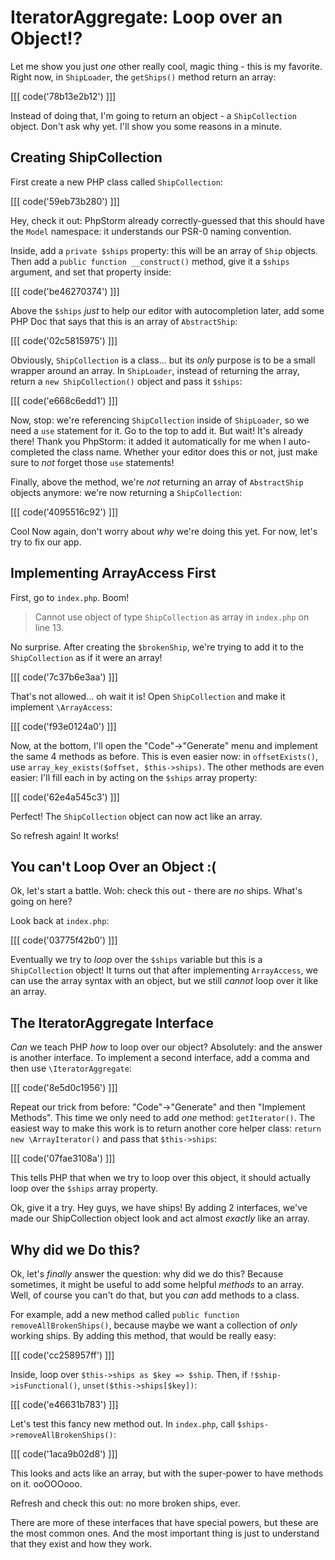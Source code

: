 # IteratorAggregate: Loop over an Object!?

Let me show you just *one* other really cool, magic thing - this is my favorite.
Right now, in `ShipLoader`, the `getShips()` method return an array:

[[[ code('78b13e2b12') ]]]

Instead of doing that, I'm going to return an object - a `ShipCollection` object.
Don't ask why yet. I'll show you some reasons in a minute.

## Creating ShipCollection

First create a new PHP class called `ShipCollection`:

[[[ code('59eb73b280') ]]]

Hey, check it out: PhpStorm already correctly-guessed that this should have
the `Model` namespace: it understands our PSR-0 naming convention.

Inside, add a `private $ships` property: this will be an array of `Ship` objects.
Then add a `public function __construct()` method, give it a `$ships` argument, and
set that property inside:

[[[ code('be46270374') ]]]

Above the `$ships` *just* to help our editor with autocompletion later, add some
PHP Doc that says that this is an array of `AbstractShip`:

[[[ code('02c5815975') ]]]

Obviously, `ShipCollection` is a class... but its *only* purpose is to be a small
wrapper around an array. In `ShipLoader`, instead of returning the array, return
a `new ShipCollection()` object and pass it `$ships`:

[[[ code('e668c6edd1') ]]]

Now, stop: we're referencing `ShipCollection` inside of `ShipLoader`, so we need
a `use` statement for it. Go to the top to add it. But wait! It's already there!
Thank you PhpStorm: it added it automatically for me when I auto-completed the class
name. Whether your editor does this or not, just make sure to *not* forget those
`use` statements!

Finally, above the method, we're *not* returning an array of `AbstractShip` objects
anymore: we're now returning a `ShipCollection`:

[[[ code('4095516c92') ]]]

Cool Now again, don't worry about *why* we're doing this yet. For now, let's try
to fix our app.

## Implementing ArrayAccess First

First, go to `index.php`. Boom!

> Cannot use object of type `ShipCollection` as array in `index.php` on line 13.

No surprise. After creating the `$brokenShip`, we're trying to add it to the `ShipCollection`
as if it were an array!

[[[ code('7c37b6e3aa') ]]]

That's not allowed... oh wait it is! Open `ShipCollection` and make it implement `\ArrayAccess`:

[[[ code('f93e0124a0') ]]]

Now, at the bottom, I'll open the "Code"->"Generate" menu and implement the same 4 methods
as before. This is even easier now: in `offsetExists()`, use
`array_key_exists($offset, $this->ships)`. The other methods are even easier: I'll
fill each in by acting on the `$ships` array property:

[[[ code('62e4a545c3') ]]]

Perfect! The `ShipCollection` object can now act like an array.

So refresh again! It works!

## You can't Loop Over an Object :(

Ok, let's start a battle. Woh: check this out - there are *no* ships. What's going
on here?

Look back at `index.php`:

[[[ code('03775f42b0') ]]]

Eventually we try to *loop* over the `$ships` variable but this is a `ShipCollection` object!
It turns out that after implementing `ArrayAccess`, we can use the array syntax with an object,
but we still *cannot* loop over it like an array.

## The IteratorAggregate Interface

*Can* we teach PHP *how* to loop over our object? Absolutely: and the answer is
another interface. To implement a second interface, add a comma and then use
`\IteratorAggregate`:

[[[ code('8e5d0c1956') ]]]

Repeat our trick from before: "Code"->"Generate" and then "Implement Methods". This time
we only need to add *one* method: `getIterator()`. The easiest way to make this work
is to return another core helper class: `return new \ArrayIterator()` and pass that
`$this->ships`:

[[[ code('07fae3108a') ]]]

This tells PHP that when we try to loop over this object, it should actually loop
over the `$ships` array property.

Ok, give it a try. Hey guys, we have ships! By adding 2 interfaces, we've made our
ShipCollection object look and act almost *exactly* like an array.

## Why did we Do this?

Ok, let's *finally* answer the question: why did we do this? Because sometimes, it
might be useful to add some helpful *methods* to an array. Well, of course you can't
do that, but you *can* add methods to a class.

For example, add a new method called `public function removeAllBrokenShips()`,
because maybe we want a collection of *only* working ships. By adding this method,
that would be really easy:

[[[ code('cc258957ff') ]]]


Inside, loop over `$this->ships as $key => $ship`. Then, if `!$ship->isFunctional()`,
`unset($this->ships[$key])`:

[[[ code('e46631b783') ]]]

Let's test this fancy new method out. In `index.php`, call `$ships->removeAllBrokenShips()`:

[[[ code('1aca9b02d8') ]]]

This looks and acts like an array, but with the super-power to have methods on it.
ooOOOooo.

Refresh and check this out: no more broken ships, ever.

There are more of these interfaces that have special powers, but these are the most
common ones. And the most important thing is just to understand that they exist
and how they work.
